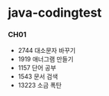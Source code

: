 # java-codingtest

### CH01
- 2744 대소문자 바꾸기
- 1919	애너그램 만들기
- 1157	단어 공부
- 1543	문서 검색
- 13223	소금 폭탄
